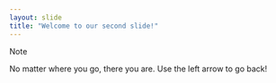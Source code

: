 ```yaml
---
layout: slide
title: "Welcome to our second slide!"
---
```

> [!Note]
> No matter where you go, there you are.
Use the left arrow to go back!
